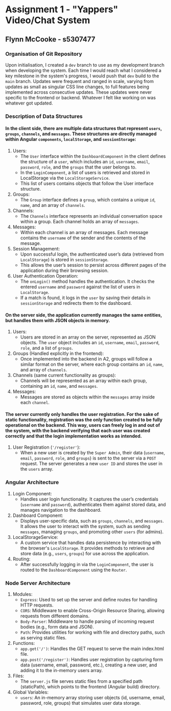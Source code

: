# Assignment 1 - "Yappers" Video/Chat System

## Flynn McCooke - s5307477

### Organisation of Git Repository
Upon initialisation, I created a `dev` branch to use as my development branch when developing the system.
Each time I would reach what I considered a key milestone in the system's progress, I would push that `dev` build to the `main` branch.
Updates were frequent and ranged in scale, varying from updates as small as singular CSS line changes, to full features being implemented across consecutive updates.
These updates were never specific to the frontend or backend. Whatever I felt like working on was whatever got updated.

### Description of Data Structures

#### In the client side, there are multiple data structures that represent `users`, `groups`, `channels`, and `messages`. These structures are directly managed within Angular `components`, `localStorage`, and `sessionStorage`:

1. Users:
    - The `User` interface within the `DashboardComponent` in the client defines the structure of a `user`, which includes an `id`, `username`, `email`, `password`, `role`, and the `groups` that the user belongs to.
    - In the `LoginComponent`, a list of users is retrieved and stored in LocalStorage via the `LocalStorageService`.
    - This list of users contains objects that follow the User interface structure.
2. Groups:
    - The `Group` interface defines a `group`, which contains a unique `id`, `name`, and an array of `channels`.
3. Channels:
    - The `Channels` interface represents an individual conversation space within a group. Each channel holds an array of `messages`.
4. Messages:
    - Within each channel is an array of messages. Each message contains the `username` of the sender and the contents of the message.
5. Session Management:
    - Upon successful login, the authenticated user’s data (retrieved from `LocalStorage`) is stored in `sessionStorage`.
    - This allows the user’s session to persist across different pages of the application during their browsing session.
6. User Authentication Operation:
    - The `onLogin()` method handles the authentication. It checks the entered `username` and `password` against the list of users in `LocalStorage`.
    - If a match is found, it logs in the `user` by saving their details in `sessionStorage` and redirects them to the dashboard.

#### On the server side, the application currently manages the same entities, but handles them with JSON objects in memory.

1. Users:
    - Users are stored in an array on the server, represented as JSON objects. The `user` object includes an `id`, `username`, `email`, `password`, `role`, and a list of `groups`.
2. Groups (Handled explicitly in the frontend):
    - Once implemented into the backend in A2, groups will follow a similar format on the server, where each group contains an `id`, `name`, and array of `channels`.
3. Channels (same current functionality as groups):
    - Channels will be represented as an array within each group, containing an `id`, `name`, and `messages`.
4. Messages:
    - Messages are stored as objects within the `messages` array inside each `channel`.

#### The server currently only handles the user registration. For the sake of static functionality, registration was the only function created to be fully operational on the backend. This way, users can freely log in and out of the system, with the backend verifying that each user was created correctly and that the login implementation works as intended.

1. User Registration (`'/register'`):
    - When a new user is created by the `Super Admin`, their data (`username`, `email`, `password`, `role`, and `groups`) is sent to the server via a `POST` request. The server generates a new `user ID` and stores the user in the `users` array.

### Angular Architecture

1. Login Component:
    - Handles user login functionality. It captures the user’s credentials (`username` and `password`), authenticates them against stored data, and manages navigation to the dashboard.
2. Dashboard Component:
    - Displays user-specific data, such as `groups`, `channels`, and `messages`. It allows the user to interact with the system, such as sending `messages`, managing `groups`, and promoting other `users` (for admins).
3. LocalStorageService:
    - A custom service that handles data persistence by interacting with the browser's `LocalStorage`. It provides methods to retrieve and store data (e.g., `users`, `groups`) for use across the application.
4. Routing:
    - After successfully logging in via the `LoginComponent`, the user is routed to the `DashboardComponent` using the `Router`.

### Node Server Architecture

1. Modules:
    - `Express`: Used to set up the server and define routes for handling HTTP requests.
    - `CORS`: Middleware to enable Cross-Origin Resource Sharing, allowing requests from different domains.
    - `Body-Parser`: Middleware to handle parsing of incoming request bodies (e.g., form data and JSON).
    - `Path`: Provides utilities for working with file and directory paths, such as serving static files.
2. Functions:
    - `app.get('/')`: Handles the GET request to serve the main index.html file.
    - `app.post('/register')`: Handles user registration by capturing form data (username, email, password, etc.), creating a new user, and adding it to the in-memory users array.
3. Files:
    - The `server.js` file serves static files from a specified path (staticPath), which points to the frontend (Angular build) directory.
4. Global Variables:
    - `users`: An in-memory array storing user objects (id, username, email, password, role, groups) that simulates user data storage.
